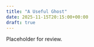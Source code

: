 ```yaml
---
title: "A Useful Ghost"
date: 2025-11-15T20:15:00+00:00
draft: true
---
```


Placeholder for review.
